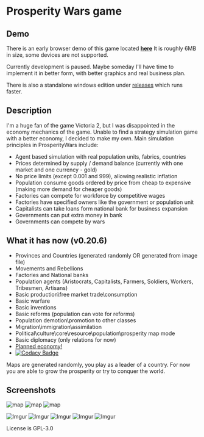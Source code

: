 # Prosperity Wars game

## Demo
There is an early browser demo of this game located [**here**](https://nashet.github.io/Prosperity-Wars/WEBGL/index.html)
It is roughly 6MB in size, some devices are not supported.

Currently development is paused. Maybe someday I'll have time to implement it in better form, with better graphics and real business plan.

There is also a standalone windows edition under [releases](https://github.com/Nashet/Prosperity-Wars/releases) which runs faster.

## Description
I'm a huge fan of the game Victoria 2, but I was disappointed in the economy mechanics of the game. Unable to find a strategy simulation game with a better economy, I decided to make my own.
Main simulation principles in ProsperityWars include:
* Agent based simulation with real population units, fabrics, countries
* Prices determined by supply / demand balance (currently with one market and one currency - gold)
* No price limits (except 0.001 and 999), allowing realistic inflation
* Population consume goods ordered by price from cheap to expensive (making more demand for cheaper goods)
* Factories can compete for workforce by competitive wages
* Factories have specified owners like the government or population unit
* Capitalists can take loans form national bank for business expansion 
* Governments can put extra money in bank
* Governments can compete by wars

## What it has now (v0.20.6)
 - Provinces and Countries (generated randomly OR generated from image file)
 - Movements and Rebellions
 - Factories and National banks
 - Population agents (Aristocrats, Capitalists, Farmers, Soldiers, Workers, Tribesmen, Artisans)
 - Basic production\free market trade\consumption
 - Basic warfare
 - Basic inventions
 - Basic reforms (population can vote for reforms)
 - Population demotion\promotion to other classes
 - Migration\immigration\assimilation
 - Political\culture\core\resource\population\prosperity map mode
 - Basic diplomacy (only relations for now) 
 - [Planned economy!](https://github.com/Nashet/Prosperity-Wars/wiki/Economy-types#Planned_economy)
 - [![Codacy Badge](https://app.codacy.com/project/badge/Grade/7c0c253bd6c24a01a71de1b549fdca48)](https://www.codacy.com/gh/Nashet/Prosperity-Wars/dashboard?utm_source=github.com&amp;utm_medium=referral&amp;utm_content=Nashet/Prosperity-Wars&amp;utm_campaign=Badge_Grade)

Maps are generated randomly, you play as a leader of a country. For now you are able to grow the prosperity or try to conquer the world.

## Screenshots
![map](http://i.imgrpost.com/imgr/2017/08/14/VYAaererrerdsdVA.png)
![map](http://i.imgrpost.com/imgr/2017/08/14/VYsdffAaererdsdVA.png)
![map](http://i.imgrpost.com/imgr/2017/06/22/VYAaereVAVArdsdVA.png)

![Imgur](https://i.imgur.com/ir7pqgV.png)
![Imgur](https://i.imgur.com/U85ZjSV.png)
![Imgur](https://i.imgur.com/knumBN0.png)
![Imgur](https://i.imgur.com/goICtvL.png)
![Imgur](https://i.imgur.com/6YLDnnq.png)

License is GPL-3.0


